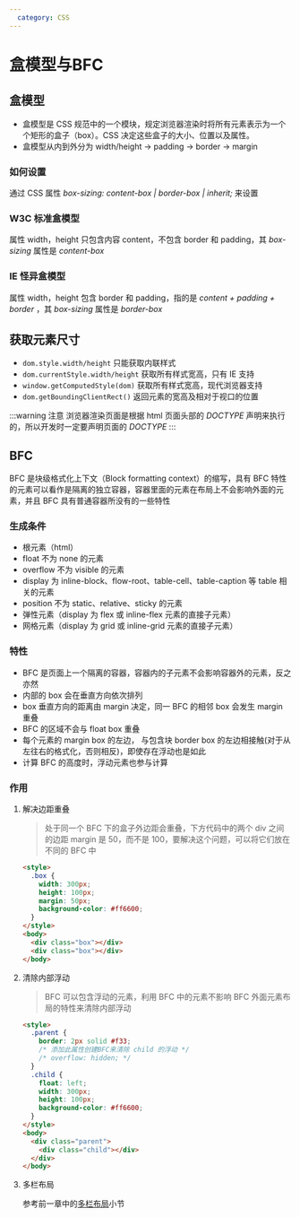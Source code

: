 ```yaml
---
  category: CSS
---
```


# 盒模型与BFC

## 盒模型

- 盒模型是 CSS 规范中的一个模块，规定浏览器渲染时将所有元素表示为一个个矩形的盒子（box）。CSS 决定这些盒子的大小、位置以及属性。
- 盒模型从内到外分为 width/height -> padding -> border -> margin

### 如何设置

通过 CSS 属性 _box-sizing: content-box | border-box | inherit;_ 来设置

### W3C 标准盒模型

属性 width，height 只包含内容 content，不包含 border 和 padding，其 _box-sizing_ 属性是 _content-box_

### IE 怪异盒模型

属性 width，height 包含 border 和 padding，指的是 _content + padding + border_ ，其 _box-sizing_ 属性是 _border-box_

## 获取元素尺寸

- `dom.style.width/height` 只能获取内联样式
- `dom.currentStyle.width/height` 获取所有样式宽高，只有 IE 支持
- `window.getComputedStyle(dom)` 获取所有样式宽高，现代浏览器支持
- `dom.getBoundingClientRect()` 返回元素的宽高及相对于视口的位置

:::warning 注意
浏览器渲染页面是根据 html 页面头部的 _DOCTYPE_ 声明来执行的，所以开发时一定要声明页面的 _DOCTYPE_
:::

## BFC

BFC 是块级格式化上下文（Block formatting context）的缩写，具有 BFC 特性的元素可以看作是隔离的独立容器，容器里面的元素在布局上不会影响外面的元素，并且 BFC 具有普通容器所没有的一些特性

### 生成条件

- 根元素（html）
- float 不为 none 的元素
- overflow 不为 visible 的元素
- display 为 inline-block、flow-root、table-cell、table-caption 等 table 相关的元素
- position 不为 static、relative、sticky 的元素
- 弹性元素（display 为 flex 或 inline-flex 元素的直接子元素）
- 网格元素（display 为 grid 或 inline-grid 元素的直接子元素）

### 特性

- BFC 是页面上一个隔离的容器，容器内的子元素不会影响容器外的元素，反之亦然
- 内部的 box 会在垂直方向依次排列
- box 垂直方向的距离由 margin 决定，同一 BFC 的相邻 box 会发生 margin 重叠
- BFC 的区域不会与 float box 重叠
- 每个元素的 margin box 的左边， 与包含块 border box 的左边相接触(对于从左往右的格式化，否则相反)，即使存在浮动也是如此
- 计算 BFC 的高度时，浮动元素也参与计算

### 作用

1. 解决边距重叠

   > 处于同一个 BFC 下的盒子外边距会重叠，下方代码中的两个 div 之间的边距 margin 是 50，而不是 100，要解决这个问题，可以将它们放在不同的 BFC 中

   ```html
   <style>
     .box {
       width: 300px;
       height: 100px;
       margin: 50px;
       background-color: #ff6600;
     }
   </style>
   <body>
     <div class="box"></div>
     <div class="box"></div>
   </body>
   ```

2. 清除内部浮动

   > BFC 可以包含浮动的元素，利用 BFC 中的元素不影响 BFC 外面元素布局的特性来清除内部浮动

   ```html
   <style>
     .parent {
       border: 2px solid #f33;
       /* 添加此属性创建BFC来清除 child 的浮动 */
       /* overflow: hidden; */
     }
     .child {
       float: left;
       width: 300px;
       height: 100px;
       background-color: #ff6600;
     }
   </style>
   <body>
     <div class="parent">
       <div class="child"></div>
     </div>
   </body>
   ```

3. 多栏布局

   参考前一章中的[多栏布局](/basic/1-layout.html#创建-bfc)小节
